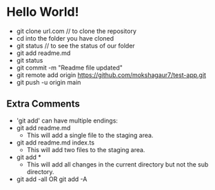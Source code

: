 # Hello World!

* git clone url.com // to clone the repository
* cd into the folder you have cloned
* git status // to see the status of our folder
* git add readme.md
* git status
* git commit -m "Readme file updated"
* git remote add origin https://github.com/mokshagaur7/test-app.git
* git push -u origin main

## Extra Comments

* 'git add' can have multiple endings:
 * git add readme.md
    * This will add a single file to the staging area.
* git add readme.md index.ts
    * This will add two files to the staging area.
* git add *
    * This will add all changes in the current directory but not the sub directory.
* git add -all OR git add -A